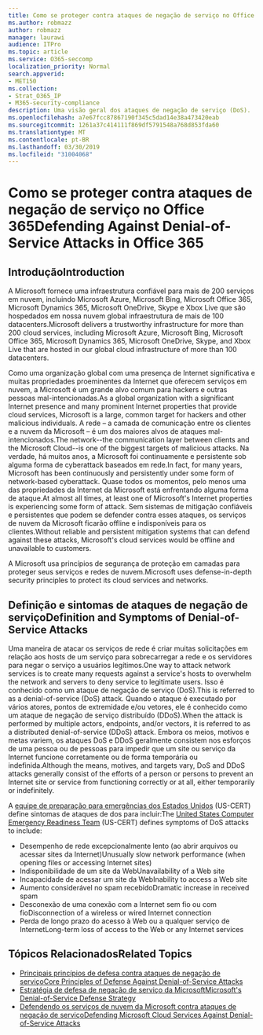 ```yaml
---
title: Como se proteger contra ataques de negação de serviço no Office 365
ms.author: robmazz
author: robmazz
manager: laurawi
audience: ITPro
ms.topic: article
ms.service: O365-seccomp
localization_priority: Normal
search.appverid:
- MET150
ms.collection:
- Strat_O365_IP
- M365-security-compliance
description: Uma visão geral dos ataques de negação de serviço (DoS).
ms.openlocfilehash: a7e67fcc87867190f345c5dad14e38a473420eab
ms.sourcegitcommit: 1261a37c414111f869df5791548a768d853fda60
ms.translationtype: MT
ms.contentlocale: pt-BR
ms.lasthandoff: 03/30/2019
ms.locfileid: "31004068"
---
```

# <a name="defending-against-denial-of-service-attacks-in-office-365"></a><span data-ttu-id="9eccb-103">Como se proteger contra ataques de negação de serviço no Office 365</span><span class="sxs-lookup"><span data-stu-id="9eccb-103">Defending Against Denial-of-Service Attacks in Office 365</span></span>

## <a name="introduction"></a><span data-ttu-id="9eccb-104">Introdução</span><span class="sxs-lookup"><span data-stu-id="9eccb-104">Introduction</span></span>
<span data-ttu-id="9eccb-105">A Microsoft fornece uma infraestrutura confiável para mais de 200 serviços em nuvem, incluindo Microsoft Azure, Microsoft Bing, Microsoft Office 365, Microsoft Dynamics 365, Microsoft OneDrive, Skype e Xbox Live que são hospedados em nossa nuvem global infraestrutura de mais de 100 datacenters.</span><span class="sxs-lookup"><span data-stu-id="9eccb-105">Microsoft delivers a trustworthy infrastructure for more than 200 cloud services, including Microsoft Azure, Microsoft Bing, Microsoft Office 365, Microsoft Dynamics 365, Microsoft OneDrive, Skype, and Xbox Live that are hosted in our global cloud infrastructure of more than 100 datacenters.</span></span>

<span data-ttu-id="9eccb-106">Como uma organização global com uma presença de Internet significativa e muitas propriedades proeminentes da Internet que oferecem serviços em nuvem, a Microsoft é um grande alvo comum para hackers e outras pessoas mal-intencionadas.</span><span class="sxs-lookup"><span data-stu-id="9eccb-106">As a global organization with a significant Internet presence and many prominent Internet properties that provide cloud services, Microsoft is a large, common target for hackers and other malicious individuals.</span></span> <span data-ttu-id="9eccb-107">A rede – a camada de comunicação entre os clientes e a nuvem da Microsoft – é um dos maiores alvos de ataques mal-intencionados.</span><span class="sxs-lookup"><span data-stu-id="9eccb-107">The network--the communication layer between clients and the Microsoft Cloud--is one of the biggest targets of malicious attacks.</span></span> <span data-ttu-id="9eccb-108">Na verdade, há muitos anos, a Microsoft foi continuamente e persistente sob alguma forma de cyberattack baseados em rede.</span><span class="sxs-lookup"><span data-stu-id="9eccb-108">In fact, for many years, Microsoft has been continuously and persistently under some form of network-based cyberattack.</span></span> <span data-ttu-id="9eccb-109">Quase todos os momentos, pelo menos uma das propriedades da Internet da Microsoft está enfrentando alguma forma de ataque.</span><span class="sxs-lookup"><span data-stu-id="9eccb-109">At almost all times, at least one of Microsoft's Internet properties is experiencing some form of attack.</span></span> <span data-ttu-id="9eccb-110">Sem sistemas de mitigação confiáveis e persistentes que podem se defender contra esses ataques, os serviços de nuvem da Microsoft ficarão offline e indisponíveis para os clientes.</span><span class="sxs-lookup"><span data-stu-id="9eccb-110">Without reliable and persistent mitigation systems that can defend against these attacks, Microsoft's cloud services would be offline and unavailable to customers.</span></span>

<span data-ttu-id="9eccb-111">A Microsoft usa princípios de segurança de proteção em camadas para proteger seus serviços e redes de nuvem.</span><span class="sxs-lookup"><span data-stu-id="9eccb-111">Microsoft uses defense-in-depth security principles to protect its cloud services and networks.</span></span> 

## <a name="definition-and-symptoms-of-denial-of-service-attacks"></a><span data-ttu-id="9eccb-112">Definição e sintomas de ataques de negação de serviço</span><span class="sxs-lookup"><span data-stu-id="9eccb-112">Definition and Symptoms of Denial-of-Service Attacks</span></span>
<span data-ttu-id="9eccb-113">Uma maneira de atacar os serviços de rede é criar muitas solicitações em relação aos hosts de um serviço para sobrecarregar a rede e os servidores para negar o serviço a usuários legítimos.</span><span class="sxs-lookup"><span data-stu-id="9eccb-113">One way to attack network services is to create many requests against a service's hosts to overwhelm the network and servers to deny service to legitimate users.</span></span> <span data-ttu-id="9eccb-114">Isso é conhecido como um ataque de negação de serviço (DoS).</span><span class="sxs-lookup"><span data-stu-id="9eccb-114">This is referred to as a denial-of-service (DoS) attack.</span></span> <span data-ttu-id="9eccb-115">Quando o ataque é executado por vários atores, pontos de extremidade e/ou vetores, ele é conhecido como um ataque de negação de serviço distribuído (DDoS).</span><span class="sxs-lookup"><span data-stu-id="9eccb-115">When the attack is performed by multiple actors, endpoints, and/or vectors, it is referred to as a distributed denial-of-service (DDoS) attack.</span></span> <span data-ttu-id="9eccb-116">Embora os meios, motivos e metas variem, os ataques DoS e DDoS geralmente consistem nos esforços de uma pessoa ou de pessoas para impedir que um site ou serviço da Internet funcione corretamente ou de forma temporária ou indefinida.</span><span class="sxs-lookup"><span data-stu-id="9eccb-116">Although the means, motives, and targets vary, DoS and DDoS attacks generally consist of the efforts of a person or persons to prevent an Internet site or service from functioning correctly or at all, either temporarily or indefinitely.</span></span>

<span data-ttu-id="9eccb-117">A [equipe de preparação para emergências dos Estados Unidos](https://www.us-cert.gov/) (US-CERT) define sintomas de ataques de dos para incluir:</span><span class="sxs-lookup"><span data-stu-id="9eccb-117">The [United States Computer Emergency Readiness Team](https://www.us-cert.gov/) (US-CERT) defines symptoms of DoS attacks to include:</span></span>
- <span data-ttu-id="9eccb-118">Desempenho de rede excepcionalmente lento (ao abrir arquivos ou acessar sites da Internet)</span><span class="sxs-lookup"><span data-stu-id="9eccb-118">Unusually slow network performance (when opening files or accessing Internet sites)</span></span>
- <span data-ttu-id="9eccb-119">Indisponibilidade de um site da Web</span><span class="sxs-lookup"><span data-stu-id="9eccb-119">Unavailability of a Web site</span></span>
- <span data-ttu-id="9eccb-120">Incapacidade de acessar um site da Web</span><span class="sxs-lookup"><span data-stu-id="9eccb-120">Inability to access a Web site</span></span>
- <span data-ttu-id="9eccb-121">Aumento considerável no spam recebido</span><span class="sxs-lookup"><span data-stu-id="9eccb-121">Dramatic increase in received spam</span></span>
- <span data-ttu-id="9eccb-122">Desconexão de uma conexão com a Internet sem fio ou com fio</span><span class="sxs-lookup"><span data-stu-id="9eccb-122">Disconnection of a wireless or wired Internet connection</span></span>
- <span data-ttu-id="9eccb-123">Perda de longo prazo do acesso à Web ou a qualquer serviço de Internet</span><span class="sxs-lookup"><span data-stu-id="9eccb-123">Long-term loss of access to the Web or any Internet services</span></span>

## <a name="related-topics"></a><span data-ttu-id="9eccb-124">Tópicos Relacionados</span><span class="sxs-lookup"><span data-stu-id="9eccb-124">Related Topics</span></span>
- [<span data-ttu-id="9eccb-125">Principais princípios de defesa contra ataques de negação de serviço</span><span class="sxs-lookup"><span data-stu-id="9eccb-125">Core Principles of Defense Against Denial-of-Service Attacks</span></span>](office-365-core-principles-of-defense-against-dos-attacks.md)
- [<span data-ttu-id="9eccb-126">Estratégia de defesa de negação de serviço da Microsoft</span><span class="sxs-lookup"><span data-stu-id="9eccb-126">Microsoft's Denial-of-Service Defense Strategy</span></span>](office-365-microsoft-dos-defense-strategy.md)
- [<span data-ttu-id="9eccb-127">Defendendo os serviços de nuvem da Microsoft contra ataques de negação de serviço</span><span class="sxs-lookup"><span data-stu-id="9eccb-127">Defending Microsoft Cloud Services Against Denial-of-Service Attacks</span></span>](office-365-defending-cloud-services-against-dos-attacks.md)
